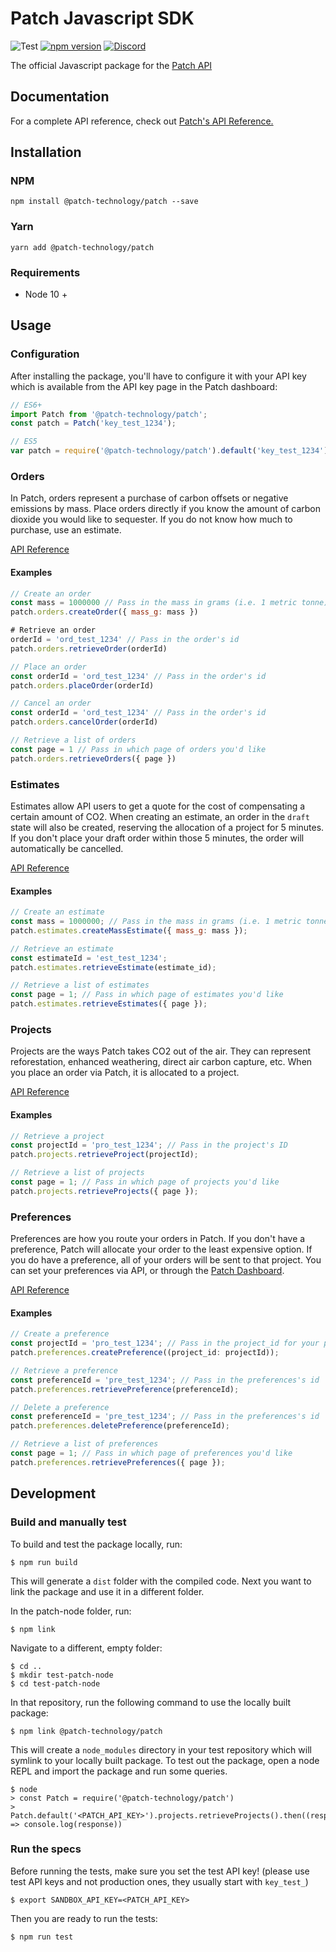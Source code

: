 # Patch Javascript SDK

![Test](https://github.com/patch-technology/patch-node/workflows/Test/badge.svg)
[![npm version](https://badge.fury.io/js/%40patch-technology%2Fpatch@2x.svg)](https://www.npmjs.com/package/@patch-technology/patch)
[![Discord](https://img.shields.io/discord/733029448558837792)](https://discord.gg/M23NnGR)

The official Javascript package for the [Patch API](https://www.usepatch.com)

## Documentation

For a complete API reference, check out [Patch's API Reference.](https://docs.usepatch.com)

## Installation

### NPM

```shell
npm install @patch-technology/patch --save
```

### Yarn

```shell
yarn add @patch-technology/patch
```

### Requirements

- Node 10 +

## Usage

### Configuration

After installing the package, you'll have to configure it with your API key which is available from the API key page in the Patch dashboard:

```javascript
// ES6+
import Patch from '@patch-technology/patch';
const patch = Patch('key_test_1234');

// ES5
var patch = require('@patch-technology/patch').default('key_test_1234');
```

### Orders

In Patch, orders represent a purchase of carbon offsets or negative emissions by mass. Place orders directly if you know the amount of carbon dioxide you would like to sequester. If you do not know how much to purchase, use an estimate.

[API Reference](https://docs.usepatch.com/#/?id=orders)

#### Examples

```javascript
// Create an order
const mass = 1000000 // Pass in the mass in grams (i.e. 1 metric tonne)
patch.orders.createOrder({ mass_g: mass })

# Retrieve an order
orderId = 'ord_test_1234' // Pass in the order's id
patch.orders.retrieveOrder(orderId)

// Place an order
const orderId = 'ord_test_1234' // Pass in the order's id
patch.orders.placeOrder(orderId)

// Cancel an order
const orderId = 'ord_test_1234' // Pass in the order's id
patch.orders.cancelOrder(orderId)

// Retrieve a list of orders
const page = 1 // Pass in which page of orders you'd like
patch.orders.retrieveOrders({ page })
```

### Estimates

Estimates allow API users to get a quote for the cost of compensating a certain amount of CO2. When creating an estimate, an order in the `draft` state will also be created, reserving the allocation of a project for 5 minutes. If you don't place your draft order within those 5 minutes, the order will automatically be cancelled.

[API Reference](https://docs.usepatch.com/#/?id=estimates)

#### Examples

```javascript
// Create an estimate
const mass = 1000000; // Pass in the mass in grams (i.e. 1 metric tonne)
patch.estimates.createMassEstimate({ mass_g: mass });

// Retrieve an estimate
const estimateId = 'est_test_1234';
patch.estimates.retrieveEstimate(estimate_id);

// Retrieve a list of estimates
const page = 1; // Pass in which page of estimates you'd like
patch.estimates.retrieveEstimates({ page });
```

### Projects

Projects are the ways Patch takes CO2 out of the air. They can represent reforestation, enhanced weathering, direct air carbon capture, etc. When you place an order via Patch, it is allocated to a project.

[API Reference](https://docs.usepatch.com/#/?id=projects)

#### Examples

```javascript
// Retrieve a project
const projectId = 'pro_test_1234'; // Pass in the project's ID
patch.projects.retrieveProject(projectId);

// Retrieve a list of projects
const page = 1; // Pass in which page of projects you'd like
patch.projects.retrieveProjects({ page });
```

### Preferences

Preferences are how you route your orders in Patch. If you don't have a preference, Patch will allocate your order to the least expensive option. If you do have a preference, all of your orders will be sent to that project. You can set your preferences via API, or through the [Patch Dashboard](https://dashboard.usepatch.com/projects).

[API Reference](https://docs.usepatch.com/#/?id=preferences)

#### Examples

```javascript
// Create a preference
const projectId = 'pro_test_1234'; // Pass in the project_id for your preference
patch.preferences.createPreference((project_id: projectId));

// Retrieve a preference
const preferenceId = 'pre_test_1234'; // Pass in the preferences's id
patch.preferences.retrievePreference(preferenceId);

// Delete a preference
const preferenceId = 'pre_test_1234'; // Pass in the preferences's id
patch.preferences.deletePreference(preferenceId);

// Retrieve a list of preferences
const page = 1; // Pass in which page of preferences you'd like
patch.preferences.retrievePreferences({ page });
```

## Development

### Build and manually test

To build and test the package locally, run:

```
$ npm run build
```

This will generate a `dist` folder with the compiled code. Next you want to link the package and use it in a different folder.

In the patch-node folder, run:

```
$ npm link
```

Navigate to a different, empty folder:

```
$ cd ..
$ mkdir test-patch-node
$ cd test-patch-node
```

In that repository, run the following command to use the locally built package:

```
$ npm link @patch-technology/patch
```

This will create a `node_modules` directory in your test repository which will symlink to your locally built package. To test out the package, open a node REPL and import the package and run some queries.

```
$ node
> const Patch = require('@patch-technology/patch')
> Patch.default('<PATCH_API_KEY>').projects.retrieveProjects().then((response) => console.log(response))
```

### Run the specs

Before running the tests, make sure you set the test API key! (please use test API keys and not production ones, they usually start with `key_test_`)

```
$ export SANDBOX_API_KEY=<PATCH_API_KEY>
```

Then you are ready to run the tests:

```
$ npm run test
```
